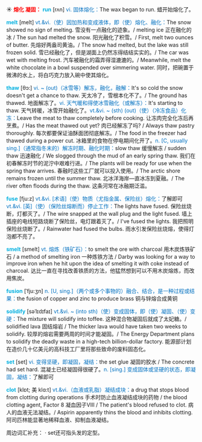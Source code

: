 ☀ <font color="red">**熔化 凝固：**</font>
<font color="sky blue">**run**</font> [rʌn] 
<font color="#0070c0">vi. 固体熔化：</font>The wax began to run. 蜡开始熔化了。
           
<font color="sky blue">**melt**</font> [melt]
<font color="#0070c0">vt.&vi.（使）因加热和变成液体，即（使）熔化、融化：</font>The snow showed no sign of melting. 雪没有一点融化的迹象。/ melting ice 正在融化的冰 / The sun had melted the snow. 阳光融化了积雪。/ First, melt two ounces of butter. 先熔好两盎司黄油。/ The snow had melted, but the lake was still frozen solid. 雪已经融化了，但是湖面上仍然冻得结结实实的。/ The car was wet with melting frost. 汽车被融化的霜弄得湿漉漉的。/ Meanwhile, melt the white chocolate in a bowl suspended over simmering water. 同时，把碗置于微沸的水上，将白巧克力放入碗中使其熔化。
                      
<font color="sky blue">**thaw**</font> [θɔ:]
<font color="#0070c0">vi. ~ (out)（冰雪等）解冻，融化，融解：</font>It's so cold the snow doesn't get a chance to thaw. 天太冷了，雪根本化不了。/ The ground has thawed. 地面解冻了。<font color="#0070c0">vi. 天气暖和得使冰雪融化（或解冻）：</font>It's starting to thaw. 天气转暖，冰雪开始融化了。<font color="#0070c0">vt.&vi. ~ (sth) (out)（使）（冷冻食品）化冻：</font>Leave the meat to thaw completely before cooking. 让冻肉完全化冻后再烹煮。/ Has the meat thawed out yet? 肉已经解冻了吗? / Always thaw pastry thoroughly. 每次都要保证油酥面团彻底解冻。/ The food in the freezer had thawed during a power cut. 冰箱里的食物在停电期间化开了。<font color="#0070c0">n. [C, usually sing.]（通常指冬末的）解冻时期、融化时期：</font>slow thaw 缓慢解冻 / sudden thaw 迅速融化 / We slogged through the mud of an early spring thaw. 我们在初春解冻时节的泥泞中艰难行进。/ The plants will be ready for use when the spring thaw arrives. 春融时这些工厂就可以投入使用。/ The arctic shore remains frozen until the summer thaw. 北冰洋海岸—直冰冻到夏融。/ The river often floods during the thaw. 这条河常在冰融期泛滥。
           
<font color="sky blue">**fuse**</font> [fju:z]
<font color="#0070c0">vt.&vi. [术语]（使）物质（尤指金属、保险丝）熔化：</font>了解即可 <font color="#0070c0">vt.&vi. [英]（使）（保险丝熔断而）停止工作：</font>The lights have fused. 保险丝烧断，灯都灭了。/ The wire snapped at the wall plug and the light fused. 墙上插座的电线短路烧断了保险丝，电灯跟着灭了。/ I've fused the lights. 我把照明保险丝烧断了。/ Rainwater had fused the bulbs. 雨水引发保险丝烧熔，使得灯泡都不亮了。

<font color="sky blue">**smelt**</font> [smelt]
<font color="#0070c0">vt. 熔炼（铁矿石）：</font>to smelt the ore with charcoal 用木炭炼铁矿石 / a method of smelting iron 一种炼铁方法 / Darby was looking for a way to improve iron when he hit upon the idea of smelting it with coke instead of charcoal. 达比一直在寻找改善铁质的方法，他猛然想到可以不用木炭熔炼，而改用焦炭。
           
<font color="sky blue">**fusion**</font> [ˈfju:ʒn]
<font color="#0070c0">n. [U, sing.]（两个或多个事物的）融合、结合，是一种过程或结果：</font>the fusion of copper and zinc to produce brass 铜与锌熔合成黄铜
           
<font color="sky blue">**solidify**</font> [səˈlɪdɪfaɪ]
<font color="#0070c0">vt.&vi. ~ (into sth)（使）变成固体，即（使）凝固、（使）变硬：</font>The mixture will solidify into toffee. 这种混合物凝固后就成了太妃糖。/ solidified lava 固结熔岩 / The thicker lava would have taken two weeks to solidify. 较厚的熔岩需要两周的时间才能凝固。/ The Energy Department plans to solidify the deadly waste in a high-tech billion-dollar factory. 能源部计划在造价几十亿美元的高科技工厂里将那些致命的废料固态化。

<font color="sky blue">**set**</font> [set] 
<font color="#0070c0">vi. 变得坚硬，即凝固，凝结：</font>the set glue 凝固的胶水 / The concrete had set hard. 混凝土已经凝固得很硬了。<font color="#0070c0">n. [sing.] 变成固体或坚硬的状态，即凝固，凝结：</font>了解即可
           
<font color="sky blue">**clot**</font> [klɒt; 美 klɑ:t]
<font color="#0070c0">vt.&vi.（血液或乳脂）凝结成块：</font>a drug that stops blood from clotting during operations 手术时防止血液凝结成块的药物 / the blood clotting agent, Factor 8 凝血因子VIII / The patient's blood refused to clot. 病人的血液无法凝结。/ Aspirin apparently thins the blood and inhibits clotting. 阿司匹林能显著地稀释血液、抑制血液凝结。

周边词汇补充：
· set还可指头发的定型。

